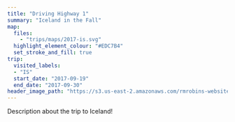 ```yaml
---
title: "Driving Highway 1"
summary: "Iceland in the Fall"
map:
  files:
    - "trips/maps/2017-is.svg"
  highlight_element_colour: "#EDC7B4"
  set_stroke_and_fill: true
trip:
  visited_labels:
  - "IS"
  start_date: "2017-09-19"
  end_date: "2017-09-30"
header_image_path: "https://s3.us-east-2.amazonaws.com/rmrobins-website-photos/2017-09-iceland/IMG_0004.jpg"
---
```


Description about the trip to Iceland!
